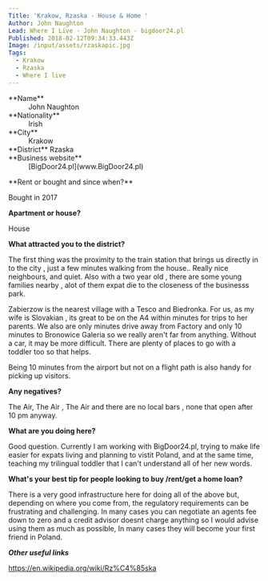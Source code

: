 ```yaml
---
Title: 'Krakow, Rzaska - House & Home '
Author: John Naughton
Lead: Where I Live - John Naughton - bigdoor24.pl
Published: 2018-02-12T09:34:33.443Z
Image: /input/assets/rzaskapic.jpg
Tags:
  - Krakow
  - Rzaska
  - Where I live
---
```

<dl>
<dt>**Name**</dt> 
<dd>John Naughton</dd>

<dt>**Nationality**</dt> 
<dd>Irish</dd>

<dt>**City**</dt> 
<dd>Krakow</dd>

<dt>**District** Rzaska</dt> 
<dd>

<dt>**Business website**</dt> 
<dd>[BigDoor24.pl](www.BigDoor24.pl)</dd>
</dl>
**Rent or bought and since when?**

Bought in 2017

**Apartment or house?**

House

**What attracted you to the district?**

The first thing was the proximity to the train station that brings us directly in to the city , just a few minutes walking from the house.. Really nice neighbours, and quiet. Also with a two year old , there are some young families nearby , alot of them expat die to the closeness of the businesss park.

Zabierzow is the nearest village with a Tesco and Biedronka. For us, as my wife is Slovakian , its great to be on the A4 within minutes for trips to her parents. We also are only minutes drive away from Factory and only 10 minutes to Bronowice Galeria so we really aren't far from anything. Without a car, it may be more difficult. There are plenty of places to go with a toddler too so that helps.

Being 10 minutes from the airport but not on a flight path is also handy for picking up visitors.

**Any negatives?**

The Air, The Air , The Air and there are no local bars , none that open after 10 pm anyway.

**What are you doing here?**

Good question. Currently I am working with BigDoor24.pl, trying to make life easier for expats living and planning to vistit Poland, and at the same time, teaching  my trilingual toddler that I can't understand all of her new words.

**What's your best tip for people looking to buy /rent/get a home loan?**

There is a very good infrastructure here for doing all of the above but, depending on where you come from, the regulatory requirements can be frustrating and challenging. In many cases you can negotiate an agents fee down to zero and a credit advisor doesnt charge anything so I would advise using them as much as possible, In many cases they will become your first friend in Poland.

**_Other useful links_**

https://en.wikipedia.org/wiki/Rz%C4%85ska
